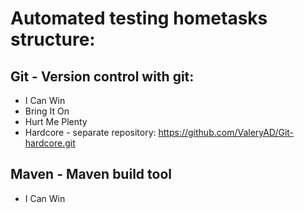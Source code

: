 # Automated testing hometasks structure:
## Git - Version control with git:
  * I Can Win
  * Bring It On
  * Hurt Me Plenty
 * Hardcore - separate repository: https://github.com/ValeryAD/Git-hardcore.git
## Maven - Maven build tool
  * I Can Win

